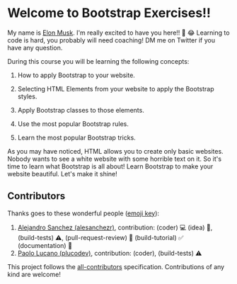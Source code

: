 # Welcome to Bootstrap Exercises!!

My name is [Elon Musk](https://twitter.com/elonmusk). I'm really excited to have you here!! 🎉 😂 Learning to code is hard, you probably will need coaching! DM me on Twitter if you have any question.

During this course you will be learning the following concepts:

1. How to apply Bootstrap to your website.

2. Selecting HTML Elements from your website to apply the Bootstrap styles.

3. Apply Bootstrap classes to those elements.

4. Use the most popular Bootstrap rules.

5. Learn the most popular Bootstrap tricks.

As you may have noticed, HTML allows you to create only basic websites. Nobody wants to see a white website with some horrible text on it. So it's time to learn what Bootstrap is all about! Learn Bootstrap to make your website beautiful. Let's make it shine!

## Contributors

Thanks goes to these wonderful people ([emoji key](https://github.com/kentcdodds/all-contributors#emoji-key)):

1. [Alejandro Sanchez (alesanchezr)](https://github.com/alesanchezr), contribution: (coder) 💻 (idea) 🤔, (build-tests) ⚠️, (pull-request-review) 👀 (build-tutorial) ✅ (documentation) 📖
2. [Paolo Lucano (plucodev)](https://github.com/plucodev), contribution: (coder), (build-tests) ⚠️

This project follows the [all-contributors](https://github.com/kentcdodds/all-contributors) specification. Contributions of any kind are welcome!
